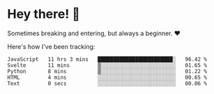 # Hey there! 👋
Sometimes breaking and entering, but always a beginner. ❤️

Here's how I've been tracking:
<!--START_SECTION:waka-->

```text
JavaScript   11 hrs 3 mins   ████████████████████████░   96.42 %
Svelte       11 mins         ▒░░░░░░░░░░░░░░░░░░░░░░░░   01.65 %
Python       8 mins          ▒░░░░░░░░░░░░░░░░░░░░░░░░   01.22 %
HTML         4 mins          ░░░░░░░░░░░░░░░░░░░░░░░░░   00.65 %
Text         0 secs          ░░░░░░░░░░░░░░░░░░░░░░░░░   00.06 %
```

<!--END_SECTION:waka-->
